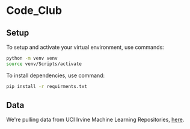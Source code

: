 # Code_Club

## Setup

To setup and activate your virtual environment, use commands:
```bash
python -m venv venv
source venv/Scripts/activate
```

To install dependencies, use command:
```bash
pip install -r requirments.txt
```

## Data

We're pulling data from UCI Irvine Machine Learning Repositories, [here](https://archive-beta.ics.uci.edu/ml/datasets/online+news+popularity).

